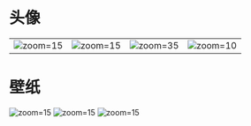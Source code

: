 # 头像

|  |  |  |  |
| ---- | ---- | ---- | ---- |
| ![zoom=15](8818510e5ac1d2fdd1edac2b6e3544d0.jpg) | ![zoom=15](440d4ab30fb7645d798423297f01db73.jpg) | ![zoom=35](83bd098a9838df57e38986a4a42d6f2a.jpg) | ![zoom=10](258b5b1d76fd68fe4dbd9f97782622e7.jpg) |

# 壁纸

![zoom=15](d37bb8fed3a0433d53ab0af741b4cf59.jpg)
![zoom=15](fec8577cda11a26e93c4f162db715bf7.jpg)
![zoom=15](5516f5572c73b3b3e9d1008dd297e06f.jpg)